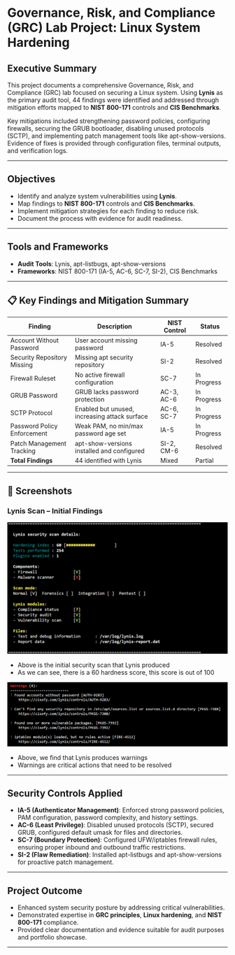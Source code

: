 # Governance, Risk, and Compliance (GRC) Lab Project: Linux System Hardening

## Executive Summary
This project documents a comprehensive Governance, Risk, and Compliance (GRC) lab focused on securing a Linux system. Using **Lynis** as the primary audit tool, 44 findings were identified and addressed through mitigation efforts mapped to **NIST 800-171** controls and **CIS Benchmarks**.  

Key mitigations included strengthening password policies, configuring firewalls, securing the GRUB bootloader, disabling unused protocols (SCTP), and implementing patch management tools like apt-show-versions. Evidence of fixes is provided through configuration files, terminal outputs, and verification logs.

---

## Objectives
- Identify and analyze system vulnerabilities using **Lynis**.
- Map findings to **NIST 800-171** controls and **CIS Benchmarks**.
- Implement mitigation strategies for each finding to reduce risk.
- Document the process with evidence for audit readiness.

---

## Tools and Frameworks
- **Audit Tools**: Lynis, apt-listbugs, apt-show-versions
- **Frameworks**: NIST 800-171 (IA-5, AC-6, SC-7, SI-2), CIS Benchmarks

---

## 📋 Key Findings and Mitigation Summary

| Finding                     | Description                                     | NIST Control | Status      |
|-----------------------------|-------------------------------------------------|--------------|-------------|
| Account Without Password     | User account missing password                  | IA-5         | Resolved    |
| Security Repository Missing  | Missing apt security repository                | SI-2         | Resolved    |
| Firewall Ruleset             | No active firewall configuration               | SC-7         | In Progress |
| GRUB Password                | GRUB lacks password protection                 | AC-3, AC-6   | In Progress |
| SCTP Protocol                | Enabled but unused, increasing attack surface  | AC-6, SC-7   | In Progress |
| Password Policy Enforcement  | Weak PAM, no min/max password age set          | IA-5         | In Progress |
| Patch Management Tracking    | apt-show-versions installed and configured     | SI-2, CM-6   | Resolved    |
| **Total Findings**           | 44 identified with Lynis                       | Mixed        | Partial     |

---

## 📸 Screenshots
### Lynis Scan – Initial Findings
![Initial Lynis Scan ](./Screenshots/Lynis_Security_scan.png)

- Above is the initial security scan that Lynis produced
- As we can see, there is a 60 hardness score, this score is out of 100

![Lynis Warnings Section ](./Screenshots/Lynis_warnings.png)

- Above, we find that Lynis produces warnings
- Warnings are critical actions that need to be resolved



---

## Security Controls Applied
- **IA-5 (Authenticator Management)**: Enforced strong password policies, PAM configuration, password complexity, and history settings.
- **AC-6 (Least Privilege)**: Disabled unused protocols (SCTP), secured GRUB, configured default umask for files and directories.
- **SC-7 (Boundary Protection)**: Configured UFW/iptables firewall rules, ensuring proper inbound and outbound traffic restrictions.
- **SI-2 (Flaw Remediation)**: Installed apt-listbugs and apt-show-versions for proactive patch management.

---

## Project Outcome
- Enhanced system security posture by addressing critical vulnerabilities.
- Demonstrated expertise in **GRC principles**, **Linux hardening**, and **NIST 800-171** compliance.
- Provided clear documentation and evidence suitable for audit purposes and portfolio showcase.

---
